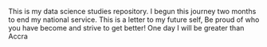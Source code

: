 This is my data science studies repository.
I begun this journey two months to end my national service.
This is a letter to my future self, Be proud of who you have become and strive to get better!
One day I will be greater than Accra
